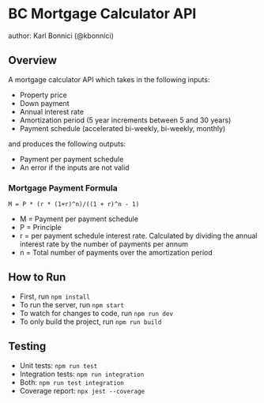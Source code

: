 # BC Mortgage Calculator API

author: Karl Bonnici (@kbonnici)

## Overview

A mortgage calculator API which takes in the following inputs:
* Property price
* Down payment
* Annual interest rate
* Amortization period (5 year increments between 5 and 30 years)
* Payment schedule (accelerated bi-weekly, bi-weekly, monthly)

and produces the following outputs:
* Payment per payment schedule
* An error if the inputs are not valid

### Mortgage Payment Formula

`M = P * (r * (1+r)^n)/((1 + r)^n - 1)`
* M = Payment per payment schedule
* P = Principle
* r = per payment schedule interest rate. Calculated by dividing the annual interest rate by the number of payments per annum
* n = Total number of payments over the amortization period

## How to Run

* First, run `npm install`
* To run the server, run `npm start`
* To watch for changes to code, run `npm run dev`
* To only build the project, run `npm run build`

## Testing

* Unit tests: `npm run test`
* Integration tests: `npm run integration`
* Both: `npm run test integration`
* Coverage report: `npx jest --coverage`